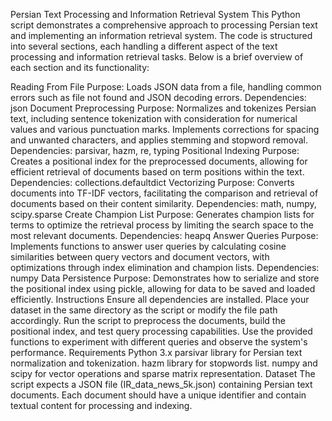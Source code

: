 Persian Text Processing and Information Retrieval System
This Python script demonstrates a comprehensive approach to processing Persian text and implementing an information retrieval system. The code is structured into several sections, each handling a different aspect of the text processing and information retrieval tasks. Below is a brief overview of each section and its functionality:

Reading From File
Purpose: Loads JSON data from a file, handling common errors such as file not found and JSON decoding errors.
Dependencies: json
Document Preprocessing
Purpose: Normalizes and tokenizes Persian text, including sentence tokenization with consideration for numerical values and various punctuation marks. Implements corrections for spacing and unwanted characters, and applies stemming and stopword removal.
Dependencies: parsivar, hazm, re, typing
Positional Indexing
Purpose: Creates a positional index for the preprocessed documents, allowing for efficient retrieval of documents based on term positions within the text.
Dependencies: collections.defaultdict
Vectorizing
Purpose: Converts documents into TF-IDF vectors, facilitating the comparison and retrieval of documents based on their content similarity.
Dependencies: math, numpy, scipy.sparse
Create Champion List
Purpose: Generates champion lists for terms to optimize the retrieval process by limiting the search space to the most relevant documents.
Dependencies: heapq
Answer Queries
Purpose: Implements functions to answer user queries by calculating cosine similarities between query vectors and document vectors, with optimizations through index elimination and champion lists.
Dependencies: numpy
Data Persistence
Purpose: Demonstrates how to serialize and store the positional index using pickle, allowing for data to be saved and loaded efficiently.
Instructions
Ensure all dependencies are installed.
Place your dataset in the same directory as the script or modify the file path accordingly.
Run the script to preprocess the documents, build the positional index, and test query processing capabilities.
Use the provided functions to experiment with different queries and observe the system's performance.
Requirements
Python 3.x
parsivar library for Persian text normalization and tokenization.
hazm library for stopwords list.
numpy and scipy for vector operations and sparse matrix representation.
Dataset
The script expects a JSON file (IR_data_news_5k.json) containing Persian text documents. Each document should have a unique identifier and contain textual content for processing and indexing.
